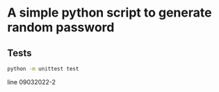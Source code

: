 # A simple python script to generate random password

## Tests
```bash
python -m unittest test
```
line 09032022-2
